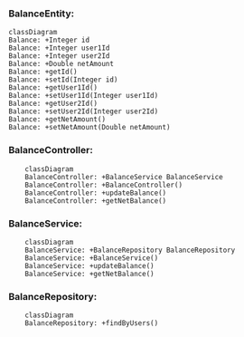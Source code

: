 ### BalanceEntity:
```mermaid
classDiagram
Balance: +Integer id
Balance: +Integer user1Id
Balance: +Integer user2Id
Balance: +Double netAmount
Balance: +getId()
Balance: +setId(Integer id)
Balance: +getUser1Id()
Balance: +setUser1Id(Integer user1Id)
Balance: +getUser2Id()
Balance: +setUser2Id(Integer user2Id)
Balance: +getNetAmount()
Balance: +setNetAmount(Double netAmount)
```

### BalanceController:
```mermaid
    classDiagram
    BalanceController: +BalanceService BalanceService
    BalanceController: +BalanceController()
    BalanceController: +updateBalance()
    BalanceController: +getNetBalance()
```

### BalanceService:
```mermaid
    classDiagram
    BalanceService: +BalanceRepository BalanceRepository
    BalanceService: +BalanceService()
    BalanceService: +updateBalance()
    BalanceService: +getNetBalance()
```

### BalanceRepository:
```mermaid
    classDiagram
    BalanceRepository: +findByUsers()
```

